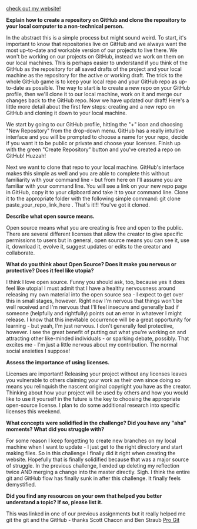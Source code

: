 [check out my website!](http://lindsey-s.github.io/)

**Explain how to create a repository on GitHub and clone the repository to your local computer to a non-technical person.**

In the abstract this is a simple process but might sound weird. To start, it's important to know that repositories live on GitHub and we always want the most up-to-date and workable version of our projects to live there. We won't be working on our projects on GitHub, instead we work on them on our local machines. This is perhaps easier to understand if you think of the GitHub as the repository for all saved drafts of the project and your local machine as the repository for the active or working draft. The trick to the whole GitHub game is to keep your local repo and your GitHub repo as up-to-date as possible. The way to start is to create a new repo on your GitHub profile, then we'll clone it to our local machine, work on it and merge our changes back to the GitHub repo. Now we have updated our draft! Here's a little more detail about the first few steps: creating and a new repo on GitHub and cloning it down to your local machine.

We start by going to our GitHub profile, hitting the "+" icon and choosing "New Repository" from the drop-down menu. GitHub has a really intuitive interface and you will be prompted to choose a name for your repo, decide if you want it to be public or private and choose your licenses. Finish up with the green "Create Repository" button and you've created a repo on GitHub! Huzzah!

Next we want to clone that repo to your local machine. GitHub's interface makes this simple as well and you are able to complete this without familiarity with your command line - but from here on I'll assume you are familiar with your command line. You will see a link on your new repo page in GitHub, copy it to your clipboard and take it to your command line. Clone it to the appropriate folder with the following simple command: git clone paste_your_repo_link_here . That's it!!! You've got it cloned.

**Describe what open source means.**

Open source means what you are creating is free and open to the public. There are several different licenses that allow the creator to give specific permissions to users but in general, open source means you can see it, use it, download it, evolve it, suggest updates or edits to the creator and collaborate.

**What do you think about Open Source? Does it make you nervous or protective? Does it feel like utopia?**

I think I love open source. Funny you should ask, too, because yes it does feel like utopia! I must admit that I have a healthy nervousness around releasing my own material into the open source sea - I expect to get over this in small stages, however. Right now I'm nervous that things won't be well received and I'm nervous that I'll feel insecure and generally bad if someone (helpfully and rightfully) points out an error in whatever I might release. I know that this inevitable occurrence will be a great opportunity for learning - but yeah, I'm just nervous. I don't generally feel protective, however. I see the great benefit of putting out what you're working on and attracting other like-minded individuals - or sparking debate, possibly. That excites me - I'm just a little nervous about my contribution. The normal social anxieties I suppose!

**Assess the importance of using licenses.**

Licenses are important! Releasing your project without any licenses leaves you vulnerable to others claiming your work as their own since doing so means you relinquish the nascent original copyright you have as the creator. Thinking about how your project will be used by others and how you would like to use it yourself in the future is the key to choosing the appropriate open-source license. I plan to do some additional research into specific licenses this weekend.

**What concepts were solidified in the challenge? Did you have any "aha" moments? What did you struggle with?**

For some reason I keep forgetting to create new branches on my local machine when I want to update - I just get to the right directory and start making files. So in this challenge I finally did it right when creating the website. Hopefully that is finally solidified because that was a major source of struggle. In the previous challenge, I ended up deleting my reflection twice AND merging a change into the master directly. Sigh. I think the entire git and GitHub flow has finally sunk in after this challenge. It finally feels demystified.

**Did you find any resources on your own that helped you better understand a topic? If so, please list it.**

This was linked in one of our previous assignments but it really helped me git the git and the GitHub - thanks Scott Chacon and Ben Straub [Pro Git](http://git-scm.com/book/en/v2)